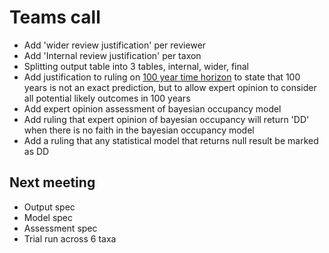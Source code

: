 # Teams call

- Add 'wider review justification' per reviewer
- Add 'Internal review justification' per taxon
- Splitting output table into 3 tables, internal, wider, final
- Add justification to ruling on [100 year time horizon](../rulings.md#time-horizon) to state that 100 years is not an exact prediction, but to allow expert opinion to consider all potential likely outcomes in 100 years
- Add expert opinion assessment of bayesian occupancy model
- Add ruling that expert opinion of bayesian occupancy will return 'DD' when there is no faith in the bayesian occupancy model
- Add a ruling that any statistical model that returns null result be marked as DD

## Next meeting
- Output spec
- Model spec
- Assessment spec
- Trial run across 6 taxa
